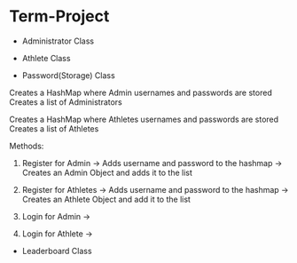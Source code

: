 # Term-Project

* Administrator Class



* Athlete Class


* Password(Storage) Class

 Creates a HashMap where Admin usernames and passwords are stored
 Creates a list of Administrators

 Creates a HashMap where Athletes usernames and passwords are stored
 Creates a list of Athletes

Methods: 

1) Register for Admin
  -> Adds username and password to the hashmap
  -> Creates an Admin Object and adds it to the list
2) Register for Athletes
  -> Adds username and password to the hashmap
  -> Creates an Athlete Object and add it to the list
  
3) Login for Admin
  ->
4) Login for Athlete
  ->
  
  
* Leaderboard Class
